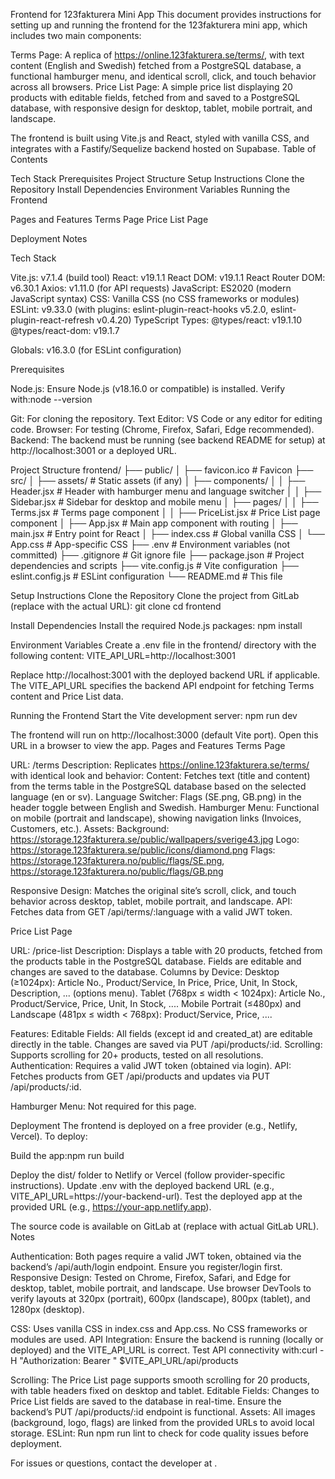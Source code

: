 Frontend for 123fakturera Mini App
This document provides instructions for setting up and running the frontend for the 123fakturera mini app, which includes two main components:

Terms Page: A replica of https://online.123fakturera.se/terms/, with text content (English and Swedish) fetched from a PostgreSQL database, a functional hamburger menu, and identical scroll, click, and touch behavior across all browsers.
Price List Page: A simple price list displaying 20 products with editable fields, fetched from and saved to a PostgreSQL database, with responsive design for desktop, tablet, mobile portrait, and landscape.

The frontend is built using Vite.js and React, styled with vanilla CSS, and integrates with a Fastify/Sequelize backend hosted on Supabase.
Table of Contents

Tech Stack
Prerequisites
Project Structure
Setup Instructions
Clone the Repository
Install Dependencies
Environment Variables
Running the Frontend


Pages and Features
Terms Page
Price List Page


Deployment
Notes

Tech Stack

Vite.js: v7.1.4 (build tool)
React: v19.1.1
React DOM: v19.1.1
React Router DOM: v6.30.1
Axios: v1.11.0 (for API requests)
JavaScript: ES2020 (modern JavaScript syntax)
CSS: Vanilla CSS (no CSS frameworks or modules)
ESLint: v9.33.0 (with plugins: eslint-plugin-react-hooks v5.2.0, eslint-plugin-react-refresh v0.4.20)
TypeScript Types:
@types/react: v19.1.10
@types/react-dom: v19.1.7


Globals: v16.3.0 (for ESLint configuration)

Prerequisites

Node.js: Ensure Node.js (v18.16.0 or compatible) is installed. Verify with:node --version


Git: For cloning the repository.
Text Editor: VS Code or any editor for editing code.
Browser: For testing (Chrome, Firefox, Safari, Edge recommended).
Backend: The backend must be running (see backend README for setup) at http://localhost:3001 or a deployed URL.

Project Structure
frontend/
├── public/
│   ├── favicon.ico             # Favicon
├── src/
│   ├── assets/                 # Static assets (if any)
│   ├── components/
│   │   ├── Header.jsx          # Header with hamburger menu and language switcher
│   │   ├── Sidebar.jsx         # Sidebar for desktop and mobile menu
│   ├── pages/
│   │   ├── Terms.jsx           # Terms page component
│   │   ├── PriceList.jsx       # Price List page component
│   ├── App.jsx                 # Main app component with routing
│   ├── main.jsx                # Entry point for React
│   ├── index.css               # Global vanilla CSS
│   └── App.css                 # App-specific CSS
├── .env                        # Environment variables (not committed)
├── .gitignore                  # Git ignore file
├── package.json                # Project dependencies and scripts
├── vite.config.js              # Vite configuration
├── eslint.config.js            # ESLint configuration
└── README.md                   # This file

Setup Instructions
Clone the Repository
Clone the project from GitLab (replace <repository-url> with the actual URL):
git clone <repository-url>
cd frontend

Install Dependencies
Install the required Node.js packages:
npm install

Environment Variables
Create a .env file in the frontend/ directory with the following content:
VITE_API_URL=http://localhost:3001


Replace http://localhost:3001 with the deployed backend URL if applicable.
The VITE_API_URL specifies the backend API endpoint for fetching Terms content and Price List data.

Running the Frontend
Start the Vite development server:
npm run dev

The frontend will run on http://localhost:3000 (default Vite port). Open this URL in a browser to view the app.
Pages and Features
Terms Page

URL: /terms
Description: Replicates https://online.123fakturera.se/terms/ with identical look and behavior:
Content: Fetches text (title and content) from the terms table in the PostgreSQL database based on the selected language (en or sv).
Language Switcher: Flags (SE.png, GB.png) in the header toggle between English and Swedish.
Hamburger Menu: Functional on mobile (portrait and landscape), showing navigation links (Invoices, Customers, etc.).
Assets:
Background: https://storage.123fakturera.se/public/wallpapers/sverige43.jpg
Logo: https://storage.123fakturera.se/public/icons/diamond.png
Flags: https://storage.123fakturera.no/public/flags/SE.png, https://storage.123fakturera.no/public/flags/GB.png


Responsive Design: Matches the original site’s scroll, click, and touch behavior across desktop, tablet, mobile portrait, and landscape.
API: Fetches data from GET /api/terms/:language with a valid JWT token.



Price List Page

URL: /price-list
Description: Displays a table with 20 products, fetched from the products table in the PostgreSQL database. Fields are editable and changes are saved to the database.
Columns by Device:
Desktop (≥1024px): Article No., Product/Service, In Price, Price, Unit, In Stock, Description, ... (options menu).
Tablet (768px ≤ width < 1024px): Article No., Product/Service, Price, Unit, In Stock, ....
Mobile Portrait (≤480px) and Landscape (481px ≤ width < 768px): Product/Service, Price, ....


Features:
Editable Fields: All fields (except id and created_at) are editable directly in the table. Changes are saved via PUT /api/products/:id.
Scrolling: Supports scrolling for 20+ products, tested on all resolutions.
Authentication: Requires a valid JWT token (obtained via login).
API: Fetches products from GET /api/products and updates via PUT /api/products/:id.


Hamburger Menu: Not required for this page.

Deployment
The frontend is deployed on a free provider (e.g., Netlify, Vercel). To deploy:

Build the app:npm run build


Deploy the dist/ folder to Netlify or Vercel (follow provider-specific instructions).
Update .env with the deployed backend URL (e.g., VITE_API_URL=https://your-backend-url).
Test the deployed app at the provided URL (e.g., https://your-app.netlify.app).

The source code is available on GitLab at <repository-url> (replace with actual GitLab URL).
Notes

Authentication: Both pages require a valid JWT token, obtained via the backend’s /api/auth/login endpoint. Ensure you register/login first.
Responsive Design:
Tested on Chrome, Firefox, Safari, and Edge for desktop, tablet, mobile portrait, and landscape.
Use browser DevTools to verify layouts at 320px (portrait), 600px (landscape), 800px (tablet), and 1280px (desktop).


CSS: Uses vanilla CSS in index.css and App.css. No CSS frameworks or modules are used.
API Integration:
Ensure the backend is running (locally or deployed) and the VITE_API_URL is correct.
Test API connectivity with:curl -H "Authorization: Bearer <your-token>" $VITE_API_URL/api/products




Scrolling: The Price List page supports smooth scrolling for 20 products, with table headers fixed on desktop and tablet.
Editable Fields: Changes to Price List fields are saved to the database in real-time. Ensure the backend’s PUT /api/products/:id endpoint is functional.
Assets: All images (background, logo, flags) are linked from the provided URLs to avoid local storage.
ESLint: Run npm run lint to check for code quality issues before deployment.

For issues or questions, contact the developer at <your-email>.